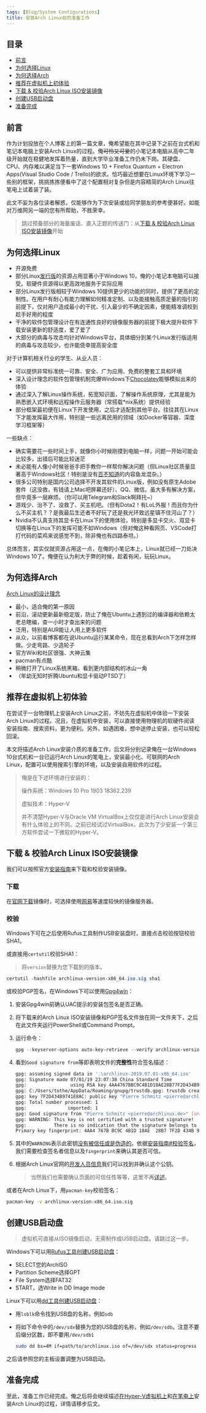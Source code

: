 ```yaml
---
tags: [Blog/System Configurations]
title: 安装Arch Linux前的准备工作
---
```


## 目录<!-- omit in toc -->

- [前言](#前言)
- [为何选择Linux](#为何选择linux)
- [为何选择Arch](#为何选择arch)
- [推荐在虚拟机上初体验](#推荐在虚拟机上初体验)
- [下载 & 校验Arch Linux ISO安装镜像](#下载--校验arch-linux-iso安装镜像)
- [创建USB启动盘](#创建usb启动盘)
- [准备完成](#准备完成)

## 前言

作为计划投放在个人博客上的第一篇文章，俺希望能在其中记录下之前在台式机和笔记本电脑上安装Arch Linux的过程。俺~~可怜又可爱~~的小笔记本电脑从高中二年级开始就在稳健地发挥着热量，直到大学毕业准备工作仍未下岗。其硬盘、CPU、内存难以满足当下一套Windows 10 + Firefox Quantum + Electron Apps(Visual Studio Code / Trello)的欲求。恰巧最近想要在Linux环境下学习一些别的框架，挑挑拣拣便看中了这个配置相对复杂但是内容精简的Arch Linux往笔电上试着装了装。

此文不妄为各位读者解惑，仅能够作为下次安装或给同学朋友的参考便甚好。如能对万维网另一端的您有所帮助，不胜荣幸。

> 跳过预备部分的海量废话、直入正题的传送门：从[下载 & 校验Arch Linux ISO安装镜像](#下载--校验arch-linux-iso安装镜像)开始

## 为何选择Linux

- 开源免费
- 部分Linux[发行版](https://en.wikipedia.org/wiki/Linux_distribution)的资源占用显著小于Windows 10，俺的小笔记本电脑可以接受。软硬件资源得以更高效地服务于实际应用
- 部分Linux发行版相较于Windows 10提供更少的功能的同时，提供了更高的定制性。在用户有耐心有能力理解如何精准定制、以及能接触高质足量的指引的前提下，仅对用户造成最小的干扰、引入最少的不确定因素，便能精准调校到趁手好用的程度
- 干净的软件包管理设计在有连通性良好的镜像服务器的前提下极大提升软件下载安装更新的舒适度，爱了爱了
- 大部分的病毒与攻击均针对Windows平台，具体细分到某个Linux发行版适用的病毒与攻击较少，也许能侥幸提高安全度

对于计算机相关行业的学生、从业人员：

- 可以提供非常标准统一可靠、安全、广为应用、免费的整套工具和环境
- 深入设计理念的软件包管理机制完爆Windows下[Chocolatey](https://chocolatey.org/)能够模拟出来的体验
- 通过深入了解Linux操作系统，拓宽知识面，了解操作系统原理，尤其是能为熟悉嵌入式环境和远程操作云服务器（常搭载*nix系统）提供经验
- 部分框架最初便在Linux下开发使用，之后才适配到其他平台。往往其在Linux下才能发挥最大作用，特别是一些远离民用的领域（如Docker等容器、深度学习框架等）

一些缺点：

- 确实需要花一些时间上手，就像你小时候刚摸到电脑一样，问题一开始可能会比较多，出错后可能比较迷茫
- 未必能有人像小时候爸爸手把手教你一样帮你解决问题（但Linux社区质量显著高于Windows社区！特别是没有[百不知道](https://zhidao.baidu.com/)的内容鱼龙混杂。）
- 很多公司特别是国内公司选择不开发其软件的Linux版，例如没有原生Adobe套件（这没救，有钱请上Mac吧屏幕还好）、QQ、微信。虽大多有解决方案，但毕竟多一层麻烦。（你可以用Telegram和Slack啊拜托~）
- 游戏少、治不了、没救了、买主机吧。（但有Dota2！有LoL外服！而且你为什么不买主机？？是我最后生还者不好玩了还是我光环致远星镇不住河山了？）
- Nvidia不认真支持其显卡在Linux下的使用体验，特别是多显卡交火、双显卡切换等在Linux下的发挥可能不如Windows（但对俺这种看网页、VSCode打打代码的菜鸡来说感觉不到，除非俺也有四路泰坦。）

总体而言，其实仅就资源占用这一点，在俺的小笔记本上，Linux就已经一刀处决Windows 10了。俺便在认为利大于弊的时候，趁着有闲，玩玩Linux。

## 为何选择Arch

[Arch Linux的设计理念](https://wiki.archlinux.org/index.php/Arch_Linux)

- 最小，适合俺的第一原因
- 前沿，滚动更新最新稳定版，防止了俺在Ubuntu上遇到过的编译器和依赖太老总瞎编，查一小时才查出来的问题
- 泛用，特别是AUR能让人用上更多软件
- 从众，以前看博客都在说Ubuntu运行某某命令，现在总看到Arch下怎样怎样做。少走弯路、少造轮子
- 官方Wiki和社区很强、大神云集
- pacman有点酷
- 稍微打开了Linux系统黑箱，看到更内部结构的冰山一角
- （年幼无知时折腾Ubuntu和显卡驱动PTSD了）

## 推荐在虚拟机上初体验

在尝试于一台物理机上安装Arch Linux之前，不妨先在虚拟机中体验一下安装Arch Linux的过程。况且，在虚拟机中安装，可以直接使用物理机的软硬件阅读安装指南、搜索资料，更为便利。另外，如遇困难，想中途停止安装，也可以轻松回滚。

本文将描述Arch Linux安装介质的准备工作，后文将分别记录俺在一台Windows 10台式机和一台已运行Arch Linux的笔电上，安装最小化、可联网的Arch Linux，配置可以使用搜索引擎的环境，以及安装自用软件的过程。

> 俺是在下述环境进行安装的：
>
> 操作系统：Windows 10 Pro 1903 18362.239
>
> 虚拟技术：Hyper-V
>
> 并不清楚Hyper-V与Oracle VM VirtualBox上仅仅是进行Arch Linux安装会有什么体验上的不同。之前已经试过VirtualBox，此次为了少安装一个第三方软件尝试一下微软的Hyper-V。

## 下载 & 校验Arch Linux ISO安装镜像

我们可以按照官方[安装指南](https://wiki.archlinux.org/index.php/Installation_guide#Pre-installation)来下载和校验安装镜像。

### 下载

在[官网下载](https://www.archlinux.org/download/)镜像时，可选择使用[网易](http://mirrors.163.com/archlinux/iso/2019.07.01/)等速度较快的镜像服务器。

### 校验

Windows下可在之后使用Rufus工具制作USB安装盘时，直接点击校验按钮校验SHA1。

或直接用`certutil`校验SHA1：

> 将`version`替换为您下载到的版本。

```powershell
certutil -hashfile archlinux-version-x86_64.iso.sig sha1
```

或校验PGP签名，在Windows下可以使用[Gpg4win](https://www.gpg4win.org/)：

1. 安装Gpg4win前确认UAC提示的安装包签名是否正确。
2. 将下载来的Arch Linux ISO安装镜像和PGP签名文件放在同一文件夹下，之后在此文件夹运行PowerShell或Command Prompt。
3. 运行命令：

   ```powershell
   gpg --keyserver-options auto-key-retrieve --verify archlinux-version-x86_64.iso.sig
   ```

4. 看到`Good signature from`等即表明文件的**完整性**符合签名描述：

   ```bash
   gpg: assuming signed data in '.\archlinux-2019.07.01-x86_64.iso'
   gpg: Signature made 07/01/19 23:07:38 China Standard Time
   gpg:                using RSA key 4AA4767BBC9C4B1D18AE28B77F2D434B9741E8AC
   gpg: C:/Users/tothe/AppData/Roaming/gnupg/trustdb.gpg: trustdb created
   gpg: key 7F2D434B9741E8AC: public key "Pierre Schmitz <pierre@archlinux.de>" imported
   gpg: Total number processed: 1
   gpg:               imported: 1
   gpg: Good signature from "Pierre Schmitz <pierre@archlinux.de>" [unknown]
   gpg: WARNING: This key is not certified with a trusted signature!
   gpg:          There is no indication that the signature belongs to the owner.
   Primary key fingerprint: 4AA4 767B BC9C 4B1D 18AE  28B7 7F2D 434B 9741 E8AC
   ```

5. 其中的`WARNING`表示此密钥[没有被信任或是伪造的](https://gnupg.org/download/integrity_check.html#sec-1-1)。依据[安装指南#校验签名](https://wiki.archlinux.org/index.php/Installation_guide#Verify_signature)，我们需要检查签名者信息以及`fingerprint`来确认其是否可信。

6. 根据Arch Linux官网的[开发人员信息](https://www.archlinux.org/people/developers/#pierre)我们可以找到并确认这个公钥。

   > 当然我们也需要确认页面的可信任性等等，这里不再[详述](https://pierre-schmitz.com/trust-the-master-keys/)。

或者在Arch Linux下，用`pacman-key`校验签名：

```bash
pacman-key -v archlinux-version-x86_64.iso.sig
```

## 创建USB启动盘

> 虚拟机可直接从ISO镜像启动，无需制作成USB启动盘。请跳过这一步。

Windows下可以用[Rufus工具创建USB启动盘](https://wiki.archlinux.org/index.php/USB_flash_installation_media#In_Windows)：

- SELECT您的ArchISO
- Partition Scheme选择GPT
- File System选择FAT32
- START，选Write in DD Image mode

Linux下可以用[dd工具创建USB启动盘](https://wiki.archlinux.org/index.php/USB_flash_installation_media#In_GNU/Linux)：

- 用`lsblk`命令找到USB盘的名称，例如`sdb`
- 将如下命令中的`/dev/sdx`替换为您的USB盘的名称，例如`/dev/sdb`。注意不要后缀分区数，即不要用`/dev/sdb1`

  ```bash
  sudo dd bs=4M if=path/to/archlinux.iso of=/dev/sdx status=progress oflag=sync
  ```

之后请参照您的主板设置调整为USB启动。

## 准备完成

至此，准备工作已经完成。俺之后将会继续描述[在Hyper-V虚拟机上](create-vm-for-arch.md)和[在笔电上](install-arch-on-laptop-and-vm.md)安装Arch Linux的过程，详情请移步后文。
